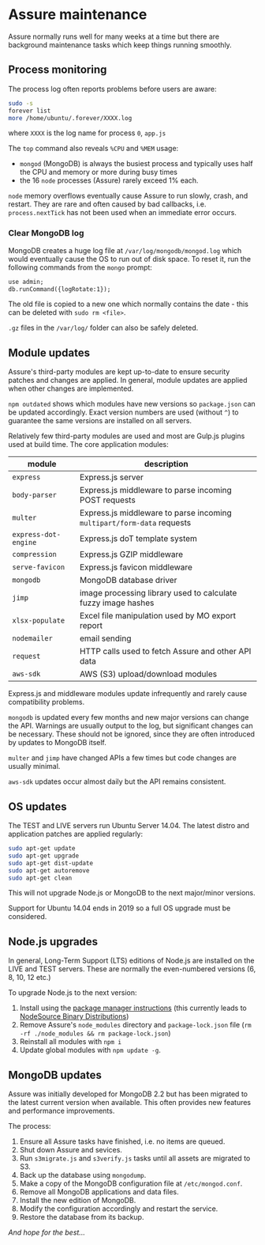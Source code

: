 # Assure maintenance

Assure normally runs well for many weeks at a time but there are background maintenance tasks which keep things running smoothly.


## Process monitoring

The process log often reports problems before users are aware:

```bash
sudo -s
forever list
more /home/ubuntu/.forever/XXXX.log
```

where `XXXX` is the log name for process `0`, `app.js`

The `top` command also reveals `%CPU` and `%MEM` usage:

* `mongod` (MongoDB) is always the busiest process and typically uses half the CPU and memory or more during busy times
* the 16 `node` processes (Assure) rarely exceed 1% each.

`node` memory overflows eventually cause Assure to run slowly, crash, and restart. They are rare and often caused by bad callbacks, i.e. `process.nextTick` has not been used when an immediate error occurs.


### Clear MongoDB log

MongoDB creates a huge log file at `/var/log/mongodb/mongod.log` which would eventually cause the OS to run out of disk space. To reset it, run the following commands from the `mongo` prompt:

```txt
use admin;
db.runCommand({logRotate:1});
```

The old file is copied to a new one which normally contains the date - this can be deleted with `sudo rm <file>`.

`.gz` files in the `/var/log/` folder can also be safely deleted.


## Module updates

Assure's third-party modules are kept up-to-date to ensure security patches and changes are applied. In general, module updates are applied when other changes are implemented.

`npm outdated` shows which modules have new versions so `package.json` can be updated accordingly. Exact version numbers are used (without `^`) to guarantee the same versions are installed on all servers.

Relatively few third-party modules are used and most are Gulp.js plugins used at build time. The core application modules:

|module|description|
|-|-|
|`express`|Express.js server|
|`body-parser`|Express.js middleware to parse incoming POST requests|
|`multer`|Express.js middleware to parse incoming `multipart/form-data` requests|
|`express-dot-engine`|Express.js doT template system|
|`compression`|Express.js GZIP middleware|
|`serve-favicon`|Express.js favicon middleware|
|`mongodb`|MongoDB database driver|
|`jimp`|image processing library used to calculate fuzzy image hashes|
|`xlsx-populate`|Excel file manipulation used by MO export report|
|`nodemailer`|email sending|
|`request`|HTTP calls used to fetch Assure and other API data|
|`aws-sdk`|AWS (S3) upload/download modules|

Express.js and middleware modules update infrequently and rarely cause compatibility problems.

`mongodb` is updated every few months and new major versions can change the API. Warnings are usually output to the log, but significant changes can be necessary. These should not be ignored, since they are often introduced by updates to MongoDB itself.

`multer` and `jimp` have changed APIs a few times but code changes are usually minimal.

`aws-sdk` updates occur almost daily but the API remains consistent.


## OS updates

The TEST and LIVE servers run Ubuntu Server 14.04. The latest distro and application patches are applied regularly:

```bash
sudo apt-get update
sudo apt-get upgrade
sudo apt-get dist-update
sudo apt-get autoremove
sudo apt-get clean
```

This will not upgrade Node.js or MongoDB to the next major/minor versions.

Support for Ubuntu 14.04 ends in 2019 so a full OS upgrade must be considered.


## Node.js upgrades

In general, Long-Term Support (LTS) editions of Node.js are installed on the LIVE and TEST servers. These are normally the even-numbered versions (6, 8, 10, 12 etc.)

To upgrade Node.js to the next version:

1. Install using the [package manager instructions](https://nodejs.org/en/download/package-manager/) (this currently leads to [NodeSource Binary Distributions](https://github.com/nodesource/distributions/blob/master/README.md#debinstall))
1. Remove Assure's `node_modules` directory and `package-lock.json` file (`rm -rf ./node_modules && rm package-lock.json`)
1. Reinstall all modules with `npm i`
1. Update global modules with `npm update -g`.


## MongoDB updates

Assure was initially developed for MongoDB 2.2 but has been migrated to the latest current version when available. This often provides new features and performance improvements.

The process:

1. Ensure all Assure tasks have finished, i.e. no items are queued.
1. Shut down Assure and sevices.
1. Run `s3migrate.js` and `s3verify.js` tasks until all assets are migrated to S3.
1. Back up the database using `mongodump`.
1. Make a copy of the MongoDB configuration file at `/etc/mongod.conf`.
1. Remove all MongoDB applications and data files.
1. Install the new edition of MongoDB.
1. Modify the configuration accordingly and restart the service.
1. Restore the database from its backup.

*And hope for the best...*
